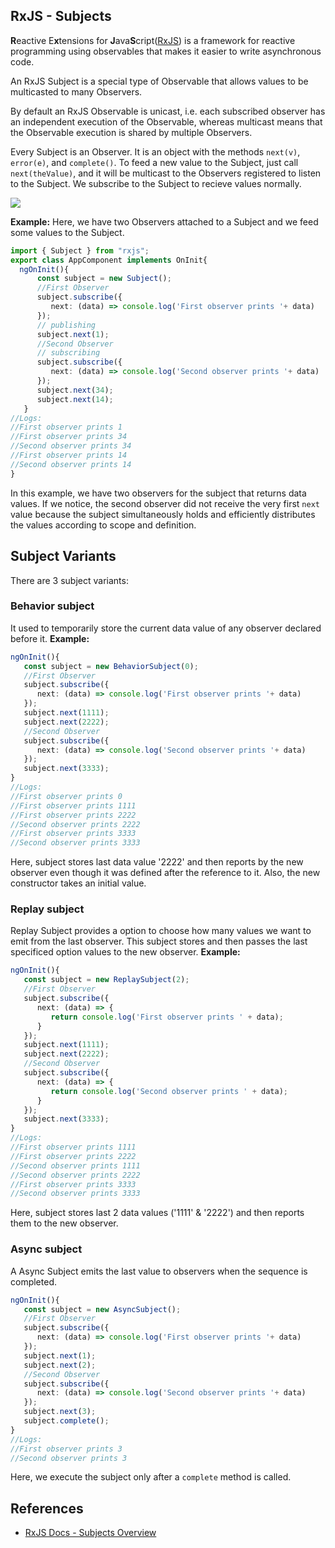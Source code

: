 ## RxJS - Subjects

**R**eactive E**x**tensions for **J**ava**S**cript([RxJS](https://rxjs.dev/guide/overview)) is a framework for reactive programming using observables that makes it easier to write asynchronous code.

An RxJS Subject is a special type of Observable that allows values to be multicasted to many Observers.

By default an RxJS Observable is unicast, i.e. each subscribed observer has an independent execution of the Observable, whereas multicast means that the Observable execution is shared by multiple Observers. 

Every Subject is an Observer. It is an object with the methods `next(v)`, `error(e)`, and `complete()`. To feed a new value to the Subject, just call `next(theValue)`, and it will be multicast to the Observers registered to listen to the Subject. We subscribe to the Subject to recieve values normally.

![](./images/subject.PNG)

**Example:**  Here, we have two Observers attached to a Subject and we feed some values to the Subject.

```typescript
import { Subject } from "rxjs";
export class AppComponent implements OnInit{
  ngOnInit(){
      const subject = new Subject();
      //First Observer
      subject.subscribe({
         next: (data) => console.log('First observer prints '+ data)
      });
      // publishing
      subject.next(1);
      //Second Observer
      // subscribing
      subject.subscribe({
         next: (data) => console.log('Second observer prints '+ data)
      });
      subject.next(34);
      subject.next(14);
   }
//Logs:
//First observer prints 1
//First observer prints 34
//Second observer prints 34
//First observer prints 14
//Second observer prints 14
}
```
In this example, we have two observers for the subject that returns data values. If we notice, the second observer did not receive the very first `next` value because the subject simultaneously holds and efficiently distributes the values according to scope and definition. 

## Subject Variants

There are 3 subject variants:

### Behavior subject
It used to temporarily store the current data value of any observer declared before it. 
**Example:**
```typescript
ngOnInit(){
   const subject = new BehaviorSubject(0);
   //First Observer
   subject.subscribe({
      next: (data) => console.log('First observer prints '+ data)
   });
   subject.next(1111);
   subject.next(2222);
   //Second Observer
   subject.subscribe({
      next: (data) => console.log('Second observer prints '+ data)
   });
   subject.next(3333);
}
//Logs:
//First observer prints 0
//First observer prints 1111
//First observer prints 2222
//Second observer prints 2222
//First observer prints 3333
//Second observer prints 3333
```
Here, subject stores last data value '2222' and then reports by the new observer even though it was defined after the reference to it. Also, the new constructor takes an initial value.

### Replay subject

Replay Subject provides a option to choose how many values we want to emit from the last observer. This subject stores and then passes the last specificed option values to the new observer.
**Example:**
```typescript
ngOnInit(){
   const subject = new ReplaySubject(2);
   //First Observer
   subject.subscribe({
      next: (data) => {
         return console.log('First observer prints ' + data);
      }
   });
   subject.next(1111);
   subject.next(2222);
   //Second Observer
   subject.subscribe({
      next: (data) => {
         return console.log('Second observer prints ' + data);
      }
   });
   subject.next(3333);
}
//Logs:
//First observer prints 1111
//First observer prints 2222
//Second observer prints 1111
//Second observer prints 2222
//First observer prints 3333
//Second observer prints 3333
```
Here, subject stores last 2 data values ('1111' & '2222') and then reports them to the new observer.

### Async subject
A Async Subject emits the last value to observers when the sequence is completed.
```typescript
ngOnInit(){
   const subject = new AsyncSubject();
   //First Observer
   subject.subscribe({
      next: (data) => console.log('First observer prints '+ data)
   });
   subject.next(1);
   subject.next(2);
   //Second Observer
   subject.subscribe({
      next: (data) => console.log('Second observer prints '+ data)
   });
   subject.next(3);
   subject.complete();
}
//Logs:
//First observer prints 3
//Second observer prints 3
```
Here, we execute the subject only after a `complete` method is called. 

## References

* [RxJS Docs - Subjects Overview](https://rxjs-dev.firebaseapp.com/guide/subject)
